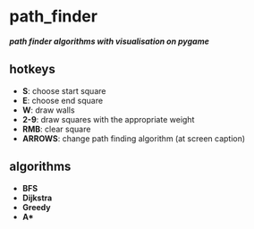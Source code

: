 # path_finder
***path finder algorithms with visualisation on pygame***

## hotkeys
* **S**: choose start square
* **E**: choose end square
* **W**: draw walls
* **2-9**: draw squares with the appropriate weight
* **RMB**: clear square
* **ARROWS**: change path finding algorithm (at screen caption)

## algorithms
* **BFS**
* **Dijkstra**
* **Greedy**
* **A\***